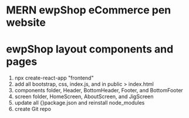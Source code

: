 # MERN ewpShop eCommerce pen website

# ewpShop layout components and pages
1. npx create-react-app "frontend"
2. add all bootstrap, css, index.js, and in public > index.html
3. components folder, Header, BottomHeader, Footer, and BottomFooter
4. screen folder, HomeScreen, AboutScreen, and JigScreen
5. update all {}package.json and reinstall node_modules
6. create Git repo


